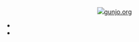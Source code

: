 <header>
  <a href="{{ site.url }}" class="nav"><img src="{{ site.url }}/assets/icon.svg" />gunjo.org</a>
  <nav>
    <ul>
      <li><a href="https://bsky.app/profile/{{ site.did }}" class="nav"><i class="icon-bluesky icon-2x"></i></a></li>
      <li><a href="https://github.com/orgs/{{ site.github }}/discussions" class="nav"><i class="icon-github icon-2x"></i></a></li>
    </ul>
  </nav>
</header>
